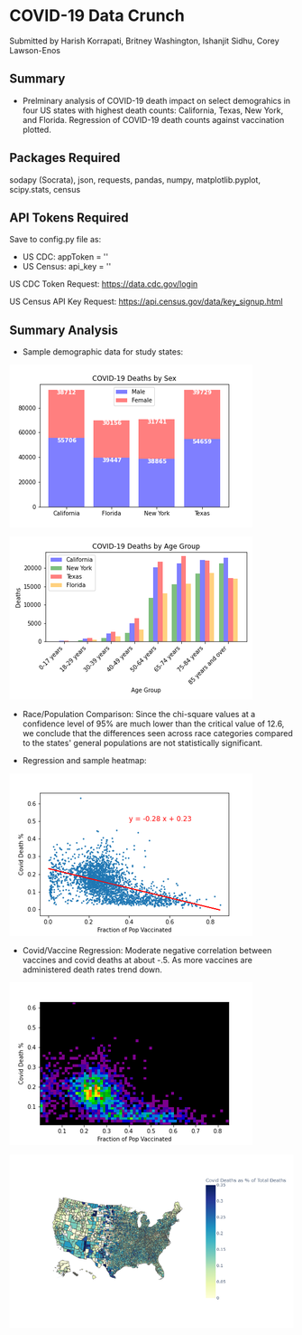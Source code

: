 # COVID-19 Data Crunch

Submitted by Harish Korrapati, Britney Washington, Ishanjit Sidhu, Corey Lawson-Enos

## Summary
* Prelminary analysis of COVID-19 death impact on select demograhics in four US states with highest death counts: California, Texas, New York, and Florida. Regression of COVID-19 death counts against vaccination plotted.

## Packages Required
sodapy (Socrata), json, requests, pandas, numpy, matplotlib.pyplot, scipy.stats, census

## API Tokens Required
Save to config.py file as:
* US CDC: appToken = '<token>'
* US Census: api_key = '<token>'

US CDC Token Request: https://data.cdc.gov/login

US Census API Key Request: https://api.census.gov/data/key_signup.html

## Summary Analysis
* Sample demographic data for study states:

![alt text](https://github.com/hvkorrapati/NU_project_1/blob/caaef9c5ccae1a6e5fa9ca6df83c3156460a3cc7/Images/deathct_by_sex.png)
  
![alt text](https://github.com/hvkorrapati/NU_project_1/blob/caaef9c5ccae1a6e5fa9ca6df83c3156460a3cc7/Images/deathct_by_agegrp.png)

* Race/Population Comparison: Since the chi-square values at a confidence level of 95% are much lower than the critical value of 12.6, we conclude that the differences seen across race categories compared to the states' general populations are not statistically significant.
  
* Regression and sample heatmap:
 
![alt text](https://github.com/hvkorrapati/NU_project_1/blob/be2ae9114d61bc14737430a02dee319472254db1/Images/Scatter_Vaccine_vs_Death.png)
 
* Covid/Vaccine Regression: Moderate negative correlation between vaccines and covid deaths at about -.5. As more vaccines are administered death rates trend down.
  
![alt text](https://github.com/hvkorrapati/NU_project_1/blob/be2ae9114d61bc14737430a02dee319472254db1/Images/Scatter_Vaccine_vs_Death_Heat.png)

![alt text](https://github.com/hvkorrapati/NU_project_1/blob/5ef89958a3c418fb5ecb2736058eddf201c6940c/Images/US_County_heatmap.png)
